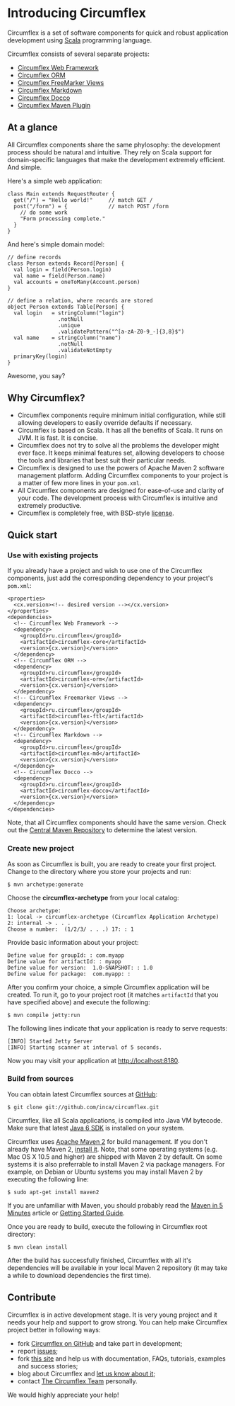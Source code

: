 Introducing Circumflex
======================

Circumflex is a set of software components for quick and robust application development
using [Scala][] programming language.

Circumflex consists of several separate projects:

  * [Circumflex Web Framework](/web.html)
  * [Circumflex ORM](/orm/html)
  * [Circumflex FreeMarker Views](ftl.html) 
  * [Circumflex Markdown](md.html)
  * [Circumflex Docco](docco.html)
  * [Circumflex Maven Plugin](plugin.html)

## At a glance

All Circumflex components share the same phylosophy: the development process should be
natural and intuitive. They rely on Scala support for domain-specific languages that make
the development extremely efficient. And simple.

Here's a simple web application:

    class Main extends RequestRouter {
      get("/") = "Hello world!"     // match GET /
      post("/form") = {             // match POST /form
        // do some work
        "Form processing complete."
      }
    }


And here's simple domain model:

    // define records
    class Person extends Record[Person] {
      val login = field(Person.login)
      val name = field(Person.name)
      val accounts = oneToMany(Account.person)
    }

    // define a relation, where records are stored
    object Person extends Table[Person] {
      val login   = stringColumn("login")
                    .notNull
                    .unique
                    .validatePattern("^[a-zA-Z0-9_-]{3,8}$")
      val name    = stringColumn("name")
                    .notNull
                    .validateNotEmpty
      primaryKey(login)
    }

Awesome, you say?

## Why Circumflex?

  * Circumflex components require minimum initial configuration, while still allowing
  developers to easily override defaults if necessary.
  * Circumflex is based on Scala. It has all the benefits of Scala.
  It runs on JVM. It is fast. It is concise.
  * Circumflex does not try to solve all the problems the developer might ever face.
  It keeps minimal features set, allowing developers to choose the tools and libraries
  that best suit their particular needs.
  * Circumflex is designed to use the powers of Apache Maven 2 software management
  platform. Adding Circumflex components to your project is a matter of few more lines
  in your `pom.xml`.
  * All Circumflex components are designed for ease-of-use and clarity of your code.
  The development process with Circumflex is intuitive and extremely productive. 
  * Circumflex is completely free, with BSD-style [license](/license.html).

## Quick start

### Use with existing projects

If you already have a project and wish to use one of the Circumflex components, just
 add the corresponding dependency to your project's `pom.xml`:

    <properties>
      <cx.version><!-- desired version --></cx.version>
    </properties>
    <dependencies>
      <!-- Circumflex Web Framework -->
      <dependency>
        <groupId>ru.circumflex</groupId>
        <artifactId>circumflex-core</artifactId>
        <version>{cx.version}</version>
      </dependency>
      <!-- Circumflex ORM -->
      <dependency>
        <groupId>ru.circumflex</groupId>
        <artifactId>circumflex-orm</artifactId>
        <version>{cx.version}</version>
      </dependency>
      <!-- Circumflex Freemarker Views -->
      <dependency>
        <groupId>ru.circumflex</groupId>
        <artifactId>circumflex-ftl</artifactId>
        <version>{cx.version}</version>
      </dependency>
      <!-- Circumflex Markdown -->
      <dependency>
        <groupId>ru.circumflex</groupId>
        <artifactId>circumflex-md</artifactId>
        <version>{cx.version}</version>
      </dependency>
      <!-- Circumflex Docco -->
      <dependency>
        <groupId>ru.circumflex</groupId>
        <artifactId>circumflex-docco</artifactId>
        <version>{cx.version}</version>
      </dependency>
    </dependencies>

Note, that all Circumflex components should have the same version. Check out the
[Central Maven Repository][m2-central] to determine the latest version.

### Create new project

As soon as Circumflex is built, you are ready to create your first project. Change
to the directory where you store your projects and run:

    $ mvn archetype:generate

Choose the **circumflex-archetype** from your local catalog:

    Choose archetype:
    1: local -> circumflex-archetype (Circumflex Application Archetype)
    2: internal -> . . .
    Choose a number:  (1/2/3/ . . .) 17: : 1

Provide basic information about your project:

    Define value for groupId: : com.myapp
    Define value for artifactId: : myapp
    Define value for version:  1.0-SNAPSHOT: : 1.0
    Define value for package:  com.myapp: :

After you confirm your choice, a simple Circumflex application will be created. To run
it, go to your project root (it matches `artifactId` that you have specified above)
and execute the following:

    $ mvn compile jetty:run

The following lines indicate that your application is ready to serve requests:

    [INFO] Started Jetty Server
    [INFO] Starting scanner at interval of 5 seconds.

Now you may visit your application at <http://localhost:8180>.

### Build from sources

You can obtain latest Circumflex sources at [GitHub][gh-cx]:

    $ git clone git://github.com/inca/circumflex.git

Circumflex, like all Scala applications, is compiled into Java VM bytecode. Make sure
that latest [Java 6 SDK][jdk] is installed on your system.

Circumflex uses [Apache Maven 2][m2] for build management. If you don't already have
Maven 2, [install it][m2-install]. Note, that some operating systems (e.g. Mac OS X
10.5 and higher) are shipped with Maven 2 by default. On some systems it is also
preferrable to install Maven 2 via package managers. For example, on Debian or Ubuntu
systems you may install Maven 2 by executing the following line:

    $ sudo apt-get install maven2

If you are unfamiliar with Maven, you should probably read the [Maven in 5 Minutes][m2-5min]
article or [Getting Started Guide][m2-gsg].

Once you are ready to build, execute the following in Circumflex root directory:

    $ mvn clean install

After the build has successfully finished, Circumflex with all it's dependencies will
be available in your local Maven 2 repository (it may take a while to download
dependencies the first time).

## Contribute

Circumflex is in active development stage. It is very young project and it needs your help and support to grow strong. You can help make Circumflex project better in following ways:

  * fork [Circumflex on GitHub][gh-cx] and take part in development;
  * report [issues][gh-issues];
  * fork [this site][gh-cx-site] and help us with documentation, FAQs, tutorials, examples and success stories;
  * blog about Circumflex and [let us know about it](/team);
  * contact [The Circumflex Team](/team) personally.

We would highly appreciate your help! 

  [scala]: http://scala-lang.org
  [jdk]: http://java.sun.com/javase/downloads/index.jsp
  [m2]: http://maven.apache.org
  [m2-install]: http://maven.apache.org/download.html#Installation
  [m2-5min]: http://maven.apache.org/guides/getting-started/maven-in-five-minutes.html
  [m2-gsg]: http://maven.apache.org/guides/getting-started/index.html
  [m2-central]: http://repo2.maven.org/maven2/ru/circumflex/circumflex-parent
  [gh-cx]: http://github.com/inca/circumflex
  [gh-issues]: http://github.com/inca/circumflex/issues
  [gh-cx-site]: http://github.com/inca/cx-site
